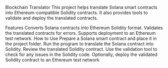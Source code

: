 Blockchain Translator
This project helps translate Solana smart contracts into Ethereum-compatible Solidity contracts. It also provides tools to validate and deploy the translated contracts.

Features
Converts Solana contracts into Ethereum Solidity format.
Validates the translated contracts for errors.
Supports deployment to an Ethereum test network.
How to Use
Prepare a Solana smart contract and place it in the project folder.
Run the program to translate the Solana contract into Solidity.
Review the translated Solidity contract.
Use the validation tool to check for any issues in the Solidity code.
Optionally, deploy the validated Solidity contract to an Ethereum test network

